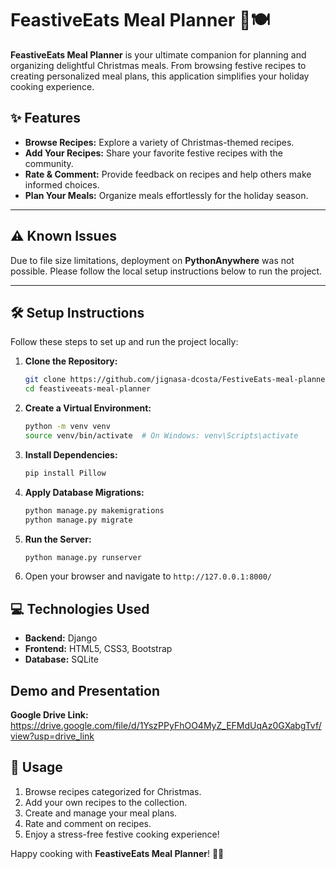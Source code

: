 # FeastiveEats Meal Planner 🎄🍽️

**FeastiveEats Meal Planner** is your ultimate companion for planning and organizing delightful Christmas meals. From browsing festive recipes to creating personalized meal plans, this application simplifies your holiday cooking experience.

## ✨ Features

- **Browse Recipes:** Explore a variety of Christmas-themed recipes.
- **Add Your Recipes:** Share your favorite festive recipes with the community.
- **Rate & Comment:** Provide feedback on recipes and help others make informed choices.
- **Plan Your Meals:** Organize meals effortlessly for the holiday season.

---

## ⚠️ Known Issues

Due to file size limitations, deployment on **PythonAnywhere** was not possible. Please follow the local setup instructions below to run the project.

---

## 🛠️ Setup Instructions

Follow these steps to set up and run the project locally:

1. **Clone the Repository:**
   ```bash
   git clone https://github.com/jignasa-dcosta/FestiveEats-meal-planner.git
   cd feastiveeats-meal-planner
   ```

2. **Create a Virtual Environment:**
   ```bash
   python -m venv venv
   source venv/bin/activate  # On Windows: venv\Scripts\activate
   ```

3. **Install Dependencies:**
   ```bash
   pip install Pillow
   ```

4. **Apply Database Migrations:**
   ```bash
   python manage.py makemigrations
   python manage.py migrate
   ```

5. **Run the Server:**
   ```bash
   python manage.py runserver
   ```

6. Open your browser and navigate to `http://127.0.0.1:8000/`

## 💻 Technologies Used

- **Backend:** Django
- **Frontend:** HTML5, CSS3, Bootstrap
- **Database:** SQLite

## Demo and Presentation
**Google Drive Link:** https://drive.google.com/file/d/1YszPPyFhOO4MyZ_EFMdUqAz0GXabgTvf/view?usp=drive_link

## 🚀 Usage

1. Browse recipes categorized for Christmas.
2. Add your own recipes to the collection.
3. Create and manage your meal plans.
4. Rate and comment on recipes.
5. Enjoy a stress-free festive cooking experience!

Happy cooking with **FeastiveEats Meal Planner**! 🎅✨

